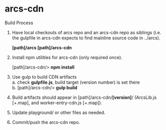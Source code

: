 # arcs-cdn

Build Process

1. Have local checkouts of arcs repo and an arcs-cdn repo as siblings (i.e. the gulpfile in arcs-cdn expects to find mainline source code in ../arcs).

	**[path]/arcs
	[path]/arcs-cdn**

2. Install npm utilities for arcs-cdn (only required once).

	[path]/arcs-cdn/> **npm install**

3. Use gulp to build CDN artifacts  
  a. check **gulpfile.js**, build target (version number) is set there  
  b. [path]/arcs-cdn/> **gulp build**

4. Build artifacts should appear in [path]/arcs-cdn/**[version]**/ (ArcsLib.js [+.map], and worker-entry-cdn.js [+.map]).

5. Update playground/ or other files as needed.

6. Commit/push the arcs-cdn repo.
